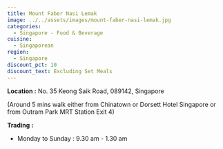 ```yaml
---
title: Mount Faber Nasi Lemak
image: ../../assets/images/mount-faber-nasi-lemak.jpg
categories:
  - Singapore - Food & Beverage
cuisine:
  - Singaporean
region:
  - Singapore
discount_pct: 10
discount_text: Excluding Set Meals
---
```

**Location :** No. 35 Keong Saik Road, 089142, Singapore

(Around 5 mins walk either from Chinatown or Dorsett Hotel Singapore or from Outram Park MRT Station Exit 4)



**Trading :**

* Monday to Sunday : 9.30 am - 1.30 am
